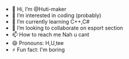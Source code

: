 - 👋 Hi, I’m @Huti-maker
- 👀 I’m interested in coding (probably)
- 🌱 I’m currently learning C++,C#
- 💞️ I’m looking to collaborate on esport section
- 📫 How to reach me Nah u cant
- 😄 Pronouns: H,U,tee
- ⚡ Fun fact: I'm boring

<!---
Huti-maker/Huti-maker is a ✨ special ✨ repository because its `README.md` (this file) appears on your GitHub profile.
You can click the Preview link to take a look at your changes.
--->

